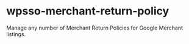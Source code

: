 # wpsso-merchant-return-policy
Manage any number of Merchant Return Policies for Google Merchant listings.
